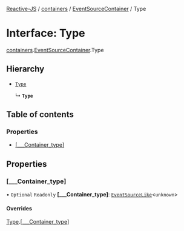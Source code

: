 [Reactive-JS](../README.md) / [containers](../modules/containers.md) / [EventSourceContainer](../modules/containers.EventSourceContainer.md) / Type

# Interface: Type

[containers](../modules/containers.md).[EventSourceContainer](../modules/containers.EventSourceContainer.md).Type

## Hierarchy

- [`Type`](containers.Container.Type.md)

  ↳ **`Type`**

## Table of contents

### Properties

- [[\_\_\_Container\_type]](containers.EventSourceContainer.Type.md#[___container_type])

## Properties

### [\_\_\_Container\_type]

• `Optional` `Readonly` **[\_\_\_Container\_type]**: [`EventSourceLike`](types.EventSourceLike.md)<`unknown`\>

#### Overrides

[Type](containers.Container.Type.md).[[___Container_type]](containers.Container.Type.md#[___container_type])
